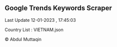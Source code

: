 

## Google Trends Keywords Scraper 
 
Last Update 12-01-2023 , 17:45:03

Country List :
VIETNAM.json



© Abdul Muttaqin 
